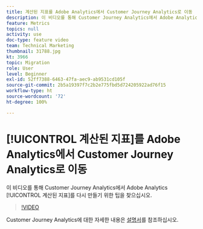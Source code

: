 ```yaml
---
title: 계산된 지표를 Adobe Analytics에서 Customer Journey Analytics로 이동
description: 이 비디오를 통해 Customer Journey Analytics에서 Adobe Analytics 계산된 지표를 다시 만들기 위한 팁을 찾으십시오.
feature: Metrics
topics: null
activity: use
doc-type: feature video
team: Technical Marketing
thumbnail: 31788.jpg
kt: 3966
topic: Migration
role: User
level: Beginner
exl-id: 52ff7388-6463-47fa-aec9-ab9531cd105f
source-git-commit: 2b5a19397f7c2b2e775fbd5d724205922ad76f15
workflow-type: ht
source-wordcount: '72'
ht-degree: 100%

---
```


# [!UICONTROL 계산된 지표]를 Adobe Analytics에서 Customer Journey Analytics로 이동

이 비디오를 통해 Customer Journey Analytics에서 Adobe Analytics [!UICONTROL 계산된 지표]를 다시 만들기 위한 팁을 찾으십시오.

>[!VIDEO](https://video.tv.adobe.com/v/31788/?quality=12)

Customer Journey Analytics에 대한 자세한 내용은 [설명서](https://docs.adobe.com/content/help/ko/analytics-platform/using/cja-landing.html)를 참조하십시오.
